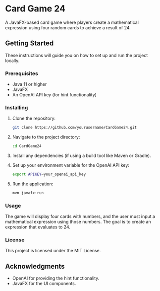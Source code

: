 # Card Game 24

A JavaFX-based card game where players create a mathematical expression using four random cards to achieve a result of 24.

## Getting Started

These instructions will guide you on how to set up and run the project locally.

### Prerequisites

- Java 11 or higher
- JavaFX
- An OpenAI API key (for hint functionality)

### Installing

1. Clone the repository:
    ```bash
    git clone https://github.com/yourusername/CardGame24.git
    ```

2. Navigate to the project directory:
    ```bash
    cd CardGame24
    ```

3. Install any dependencies (if using a build tool like Maven or Gradle).

4. Set up your environment variable for the OpenAI API key:
    ```bash
    export APIKEY=your_openai_api_key
    ```

5. Run the application:
    ```bash
    mvn javafx:run
    ```

### Usage

The game will display four cards with numbers, and the user must input a mathematical expression using those numbers. The goal is to create an expression that evaluates to 24.

### License

This project is licensed under the MIT License.

## Acknowledgments

- OpenAI for providing the hint functionality.
- JavaFX for the UI components.
